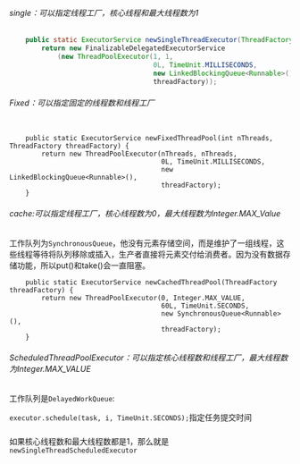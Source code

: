 
###### single：可以指定线程工厂，核心线程和最大线程数为1
```java
    public static ExecutorService newSingleThreadExecutor(ThreadFactory threadFactory) {
        return new FinalizableDelegatedExecutorService
            (new ThreadPoolExecutor(1, 1,
                                    0L, TimeUnit.MILLISECONDS,
                                    new LinkedBlockingQueue<Runnable>(),
                                    threadFactory));

```

###### Fixed：可以指定固定的线程数和线程工厂
```

    public static ExecutorService newFixedThreadPool(int nThreads, ThreadFactory threadFactory) {
        return new ThreadPoolExecutor(nThreads, nThreads,
                                      0L, TimeUnit.MILLISECONDS,
                                      new LinkedBlockingQueue<Runnable>(),
                                      threadFactory);
    }
```

###### cache:可以指定线程工厂，核心线程数为0，最大线程数为Integer.MAX_Value

工作队列为`SynchronousQueue`，他没有元素存储空间，而是维护了一组线程，这些线程等待将队列移除或插入，生产者直接将元素交付给消费者。因为没有数据存储功能，所以put()和take()会一直阻塞。

```
    public static ExecutorService newCachedThreadPool(ThreadFactory threadFactory) {
        return new ThreadPoolExecutor(0, Integer.MAX_VALUE,
                                      60L, TimeUnit.SECONDS,
                                      new SynchronousQueue<Runnable>(),
                                      threadFactory);
    }
```

###### ScheduledThreadPoolExecutor：可以指定核心线程数和线程工厂，最大线程数为Integer.MAX_VALUE

工作队列是`DelayedWorkQueue`:

`executor.schedule(task, i, TimeUnit.SECONDS);`指定任务提交时间

#####
如果核心线程数和最大线程数都是1，那么就是`newSingleThreadScheduledExecutor`